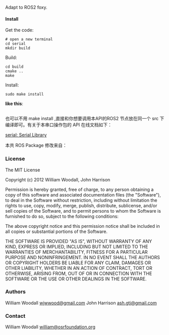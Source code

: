 Adapt to ROS2 foxy.



#### Install

Get the code:

    # open a new terminal 
    cd serial
    mkdir build

Build:

    cd build
    cmake ..
    make

Install:

    sudo make install

**like this**:

<img title="" src="file:///home/lee/serial/images/install_Serial_ubuntu.png" alt="" data-align="inline">



也可以不用 make install ,直接和你想要调用本API的ROS2 节点放在同一个 src 下编译即可。有关于本串口操作包的 API 在线文档如下：



[serial: Serial Library](http://wjwwood.io/serial/doc/1.1.0/index.html)



本共 ROS Package 修改来自：

### License

The MIT License

Copyright (c) 2012 William Woodall, John Harrison

Permission is hereby granted, free of charge, to any person obtaining a copy of this software and associated documentation files (the "Software"), to deal in the Software without restriction, including without limitation the rights to use, copy, modify, merge, publish, distribute, sublicense, and/or sell copies of the Software, and to permit persons to whom the Software is furnished to do so, subject to the following conditions:

The above copyright notice and this permission notice shall be included in all copies or substantial portions of the Software.

THE SOFTWARE IS PROVIDED "AS IS", WITHOUT WARRANTY OF ANY KIND, EXPRESS OR IMPLIED, INCLUDING BUT NOT LIMITED TO THE WARRANTIES OF MERCHANTABILITY, FITNESS FOR A PARTICULAR PURPOSE AND NONINFRINGEMENT. IN NO EVENT SHALL THE AUTHORS OR COPYRIGHT HOLDERS BE LIABLE FOR ANY CLAIM, DAMAGES OR OTHER LIABILITY, WHETHER IN AN ACTION OF CONTRACT, TORT OR OTHERWISE, ARISING FROM, OUT OF OR IN CONNECTION WITH THE SOFTWARE OR THE USE OR OTHER DEALINGS IN THE SOFTWARE.

### Authors

William Woodall <wjwwood@gmail.com>
John Harrison <ash.gti@gmail.com>

### Contact

William Woodall <william@osrfoundation.org>
